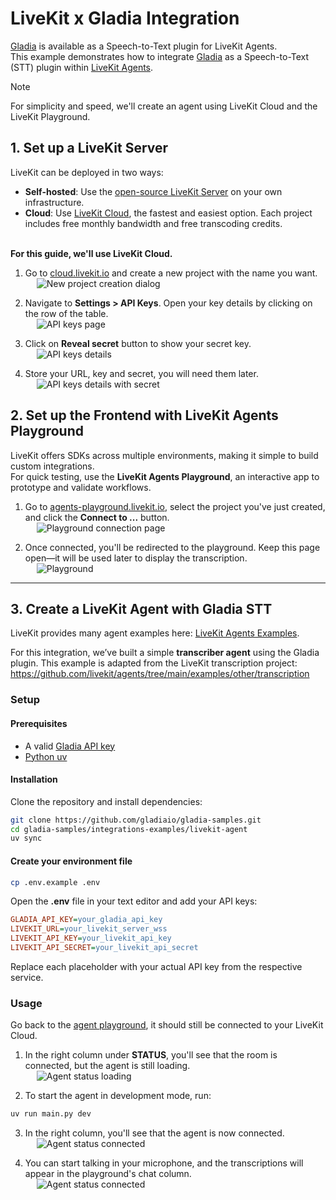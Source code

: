 # LiveKit x Gladia Integration

[Gladia](https://www.gladia.io) is available as a Speech-to-Text plugin for LiveKit Agents. \
This example demonstrates how to integrate [Gladia](https://docs.livekit.io/agents/integrations/stt/gladia/) as a Speech-to-Text (STT) plugin within [LiveKit Agents](https://docs.livekit.io/agents/).


> [!NOTE]
> For simplicity and speed, we'll create an agent using LiveKit Cloud and the LiveKit Playground.


## 1. Set up a LiveKit Server

LiveKit can be deployed in two ways:
- **Self-hosted**: Use the [open-source LiveKit Server](https://github.com/livekit/livekit) on your own infrastructure.
- **Cloud**: Use [LiveKit Cloud](https://cloud.livekit.io/), the fastest and easiest option. Each project includes free monthly bandwidth and free transcoding credits.

\
**For this guide, we'll use LiveKit Cloud.**

1. Go to [cloud.livekit.io](https://cloud.livekit.io/) and create a new project with the name you want. \
&emsp; ![New project creation dialog](img/new-project.png)

2. Navigate to **Settings > API Keys**. Open your key details by clicking on the row of the table. \
&emsp; ![API keys page](img/project-api-keys.png)

3. Click on **Reveal secret** button to show your secret key. \
&emsp; ![API keys details](img/key-details.png)

4. Store your URL, key and secret, you will need them later. \
&emsp; ![API keys details with secret](img/key-details-2.png)

## 2. Set up the Frontend with LiveKit Agents Playground

LiveKit offers SDKs across multiple environments, making it simple to build custom integrations.  
For quick testing, use the **LiveKit Agents Playground**, an interactive app to prototype and validate workflows.

1. Go to [agents-playground.livekit.io](https://agents-playground.livekit.io/), select the project you've just created, and click the **Connect to ...** button. \
&emsp; ![Playground connection page](img/playground-connection.png)
  
2. Once connected, you'll be redirected to the playground. Keep this page open—it will be used later to display the transcription. \
&emsp; ![Playground](img/playground.png)

---

## 3. Create a LiveKit Agent with Gladia STT
LiveKit provides many agent examples here: [LiveKit Agents Examples](https://github.com/livekit/agents/tree/main?tab=readme-ov-file#examples).

For this integration, we’ve built a simple **transcriber agent** using the Gladia plugin. This example is adapted from the LiveKit transcription project: https://github.com/livekit/agents/tree/main/examples/other/transcription


### Setup

#### Prerequisites

- A valid [Gladia API key](https://docs.gladia.io/)
- [Python uv](https://docs.astral.sh/uv/getting-started/installation/)

#### Installation

Clone the repository and install dependencies:

```bash
git clone https://github.com/gladiaio/gladia-samples.git
cd gladia-samples/integrations-examples/livekit-agent
uv sync
```

#### Create your environment file

```bash
cp .env.example .env
```

Open the **.env** file in your text editor and add your API keys:
```ini
GLADIA_API_KEY=your_gladia_api_key
LIVEKIT_URL=your_livekit_server_wss
LIVEKIT_API_KEY=your_livekit_api_key
LIVEKIT_API_SECRET=your_livekit_api_secret
```

Replace each placeholder with your actual API key from the respective service.

### Usage

Go back to the [agent playground](https://agents-playground.livekit.io/), it should still be connected to your LiveKit Cloud.

1. In the right column under **STATUS**, you'll see that the room is connected, but the agent is still loading. \
&emsp; ![Agent status loading](img/agent-loading.png)

2. To start the agent in development mode, run:
```bash
uv run main.py dev
```

3. In the right column, you'll see that the agent is now connected. \
&emsp; ![Agent status connected](img/agent-connected.png)


4. You can start talking in your microphone, and the transcriptions will appear in the playground's chat column. \
&emsp; ![Agent status connected](img/transcription.png)
